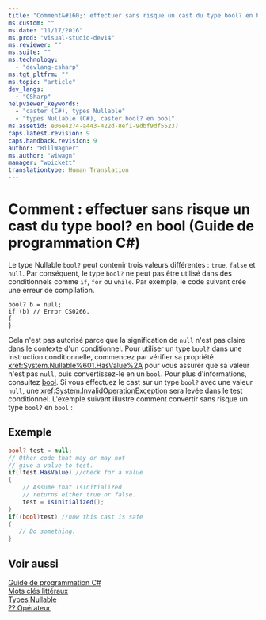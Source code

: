 ```yaml
---
title: "Comment&#160;: effectuer sans risque un cast du type bool? en bool (Guide de programmation&#160;C#) | Microsoft Docs"
ms.custom: ""
ms.date: "11/17/2016"
ms.prod: "visual-studio-dev14"
ms.reviewer: ""
ms.suite: ""
ms.technology: 
  - "devlang-csharp"
ms.tgt_pltfrm: ""
ms.topic: "article"
dev_langs: 
  - "CSharp"
helpviewer_keywords: 
  - "caster (C#), types Nullable"
  - "types Nullable (C#), caster bool? en bool"
ms.assetid: e06e4274-a443-422d-8ef1-9dbf9df55237
caps.latest.revision: 9
caps.handback.revision: 9
author: "BillWagner"
ms.author: "wiwagn"
manager: "wpickett"
translationtype: Human Translation
---
```

# Comment&#160;: effectuer sans risque un cast du type bool? en bool (Guide de programmation&#160;C#)
Le type Nullable `bool?` peut contenir trois valeurs différentes : `true`, `false` et `null`.  Par conséquent, le type `bool?` ne peut pas être utilisé dans des conditionnels comme `if`, `for` ou `while`.  Par exemple, le code suivant crée une erreur de compilation.  
  
```  
bool? b = null;  
if (b) // Error CS0266.  
{  
}  
```  
  
 Cela n'est pas autorisé parce que la signification de `null` n'est pas claire dans le contexte d'un conditionnel.  Pour utiliser un type `bool?` dans une instruction conditionnelle, commencez par vérifier sa propriété <xref:System.Nullable%601.HasValue%2A> pour vous assurer que sa valeur n'est pas `null`, puis convertissez\-le en un `bool`.  Pour plus d'informations, consultez [bool](../../../csharp/language-reference/keywords/bool.md).  Si vous effectuez le cast sur un type `bool?` avec une valeur `null`, une <xref:System.InvalidOperationException> sera levée dans le test conditionnel.  L'exemple suivant illustre comment convertir sans risque un type `bool?` en `bool` :  
  
## Exemple  
  
```c#  
bool? test = null;  
// Other code that may or may not  
// give a value to test.  
if(!test.HasValue) //check for a value  
{  
    // Assume that IsInitialized  
    // returns either true or false.  
    test = IsInitialized();  
}  
if((bool)test) //now this cast is safe  
{  
   // Do something.  
}  
```  
  
## Voir aussi  
 [Guide de programmation C\#](../../../csharp/programming-guide/index.md)   
 [Mots clés littéraux](../../../csharp/language-reference/keywords/literal-keywords.md)   
 [Types Nullable](../../../csharp/programming-guide/nullable-types/index.md)   
 [?? Opérateur](../../../csharp/language-reference/operators/null-conditional-operator.md)